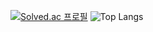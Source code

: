 [![Solved.ac 프로필](http://mazassumnida.wtf/api/v2/generate_badge?boj=jw1211)](https://solved.ac/jw1211)
![Top Langs](https://github-readme-stats.vercel.app/api/top-langs/?username=wodnj5&layout=compact&theme=dark)

<!--
**wodnj5/wodnj5** is a ✨ _special_ ✨ repository because its `README.md` (this file) appears on your GitHub profile.

Here are some ideas to get you started:

- 🔭 I’m currently working on ...
- 🌱 I’m currently learning ...
- 👯 I’m looking to collaborate on ...
- 🤔 I’m looking for help with ...
- 💬 Ask me about ...
- 📫 How to reach me: ...
- 😄 Pronouns: ...
- ⚡ Fun fact: ...
-->
